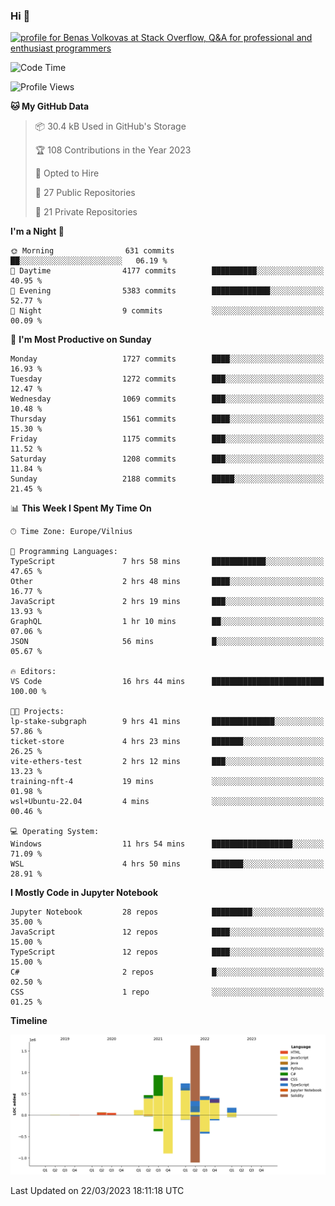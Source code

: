 ### Hi 👋
<a href="https://stackoverflow.com/users/14954249/benas-volkovas"><img src="https://stackoverflow.com/users/flair/14954249.png?theme=dark" width="208" height="58" alt="profile for Benas Volkovas at Stack Overflow, Q&amp;A for professional and enthusiast programmers" title="profile for Benas Volkovas at Stack Overflow, Q&amp;A for professional and enthusiast programmers"></a>

<!--START_SECTION:waka-->
![Code Time](http://img.shields.io/badge/Code%20Time-1%2C349%20hrs%2010%20mins-blue)

![Profile Views](http://img.shields.io/badge/Profile%20Views-0-blue)

**🐱 My GitHub Data** 

> 📦 30.4 kB Used in GitHub's Storage 
 > 
> 🏆 108 Contributions in the Year 2023
 > 
> 💼 Opted to Hire
 > 
> 📜 27 Public Repositories 
 > 
> 🔑 21 Private Repositories 
 > 
**I'm a Night 🦉** 

```text
🌞 Morning                631 commits         ██░░░░░░░░░░░░░░░░░░░░░░░   06.19 % 
🌆 Daytime                4177 commits        ██████████░░░░░░░░░░░░░░░   40.95 % 
🌃 Evening                5383 commits        █████████████░░░░░░░░░░░░   52.77 % 
🌙 Night                  9 commits           ░░░░░░░░░░░░░░░░░░░░░░░░░   00.09 % 
```
📅 **I'm Most Productive on Sunday** 

```text
Monday                   1727 commits        ████░░░░░░░░░░░░░░░░░░░░░   16.93 % 
Tuesday                  1272 commits        ███░░░░░░░░░░░░░░░░░░░░░░   12.47 % 
Wednesday                1069 commits        ███░░░░░░░░░░░░░░░░░░░░░░   10.48 % 
Thursday                 1561 commits        ████░░░░░░░░░░░░░░░░░░░░░   15.30 % 
Friday                   1175 commits        ███░░░░░░░░░░░░░░░░░░░░░░   11.52 % 
Saturday                 1208 commits        ███░░░░░░░░░░░░░░░░░░░░░░   11.84 % 
Sunday                   2188 commits        █████░░░░░░░░░░░░░░░░░░░░   21.45 % 
```


📊 **This Week I Spent My Time On** 

```text
🕑︎ Time Zone: Europe/Vilnius

💬 Programming Languages: 
TypeScript               7 hrs 58 mins       ████████████░░░░░░░░░░░░░   47.65 % 
Other                    2 hrs 48 mins       ████░░░░░░░░░░░░░░░░░░░░░   16.77 % 
JavaScript               2 hrs 19 mins       ███░░░░░░░░░░░░░░░░░░░░░░   13.93 % 
GraphQL                  1 hr 10 mins        ██░░░░░░░░░░░░░░░░░░░░░░░   07.06 % 
JSON                     56 mins             █░░░░░░░░░░░░░░░░░░░░░░░░   05.67 % 

🔥 Editors: 
VS Code                  16 hrs 44 mins      █████████████████████████   100.00 % 

🐱‍💻 Projects: 
lp-stake-subgraph        9 hrs 41 mins       ██████████████░░░░░░░░░░░   57.86 % 
ticket-store             4 hrs 23 mins       ███████░░░░░░░░░░░░░░░░░░   26.25 % 
vite-ethers-test         2 hrs 12 mins       ███░░░░░░░░░░░░░░░░░░░░░░   13.23 % 
training-nft-4           19 mins             ░░░░░░░░░░░░░░░░░░░░░░░░░   01.98 % 
wsl+Ubuntu-22.04         4 mins              ░░░░░░░░░░░░░░░░░░░░░░░░░   00.46 % 

💻 Operating System: 
Windows                  11 hrs 54 mins      ██████████████████░░░░░░░   71.09 % 
WSL                      4 hrs 50 mins       ███████░░░░░░░░░░░░░░░░░░   28.91 % 
```

**I Mostly Code in Jupyter Notebook** 

```text
Jupyter Notebook         28 repos            █████████░░░░░░░░░░░░░░░░   35.00 % 
JavaScript               12 repos            ████░░░░░░░░░░░░░░░░░░░░░   15.00 % 
TypeScript               12 repos            ████░░░░░░░░░░░░░░░░░░░░░   15.00 % 
C#                       2 repos             █░░░░░░░░░░░░░░░░░░░░░░░░   02.50 % 
CSS                      1 repo              ░░░░░░░░░░░░░░░░░░░░░░░░░   01.25 % 
```



**Timeline**

![Lines of Code chart](https://raw.githubusercontent.com/BenasVolkovas/BenasVolkovas/main/assets/bar_graph.png)


 Last Updated on 22/03/2023 18:11:18 UTC
<!--END_SECTION:waka-->
